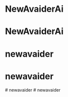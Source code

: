 # NewAvaiderAi
# NewAvaiderAi
# newavaider
# newavaider
#   n e w a v a i d e r  
 #   n e w a v a i d e r  
 